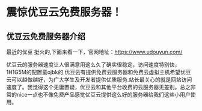 # 震惊优豆云免费服务器！

## 优豆云免费服务器介绍
最近的优豆 挺火的,下面来看一下，官网地址：https://www.udouyun.com/

优豆云的服务器速度让人很满意用这么久了确实很稳定，访问速度特别快，1H1G5M的配置蛮ojbk的 优豆云有提供免费云服务器和免费云虚拟主机希望优豆云可以越做越好，为广大学生及开发者提供优质服务.站长最关心的就是网站访问速度了。我觉得这个无庸置疑，优豆云和其他平台收费的云服务器无差别。总之非常的nice一点也不像免费产品感觉优豆云提供这么好的服务器给我们这些小用户使用。
